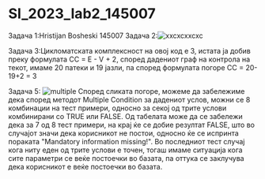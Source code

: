 # SI_2023_lab2_145007

Задача 1:Hristijan Bosheski 145007
Задача 2:![xxcxcxxcxc](https://github.com/HBosheski/SI_2023_lab2_145007/assets/130303520/b508c335-993b-4090-82a5-7eb4cb386510)

Задача 3:Цикломатската комплексност на овој код е 3, истата ја добив преку формулата CC = E - V + 2, според дадениот граф на контрола на текот, имаме 20 патеки и 19 јазли, па според формулата погоре CC = 20-19+2 = 3


Задача 5: ![multiple](https://github.com/HBosheski/SI_2023_lab2_145007/assets/130303520/5880a9c6-17ce-47bf-aae4-6807d0695a88)
Според сликата погоре, можеме да забележиме дека според методот Multiple Condition за дадениот услов, можни се 8 комбинации на тест примери, односно за секој од трите услови комбинирани со TRUE или FALSE. Од табелата може да се забележи дека за 7 од 8 тест примери, на крај ќе се добие резултат FALSE, што во случајот значи дека корисникот не постои, односно ќе се испринта пораката "Mandatory information missing!". Во последниот тест случај кога ниту еден од трите услови е точен, тогаш имаме ситуација кога сите параметри се веќе постоечки во базата, па оттука се заклучува дека корисникот е веќе постоечки во базата.

